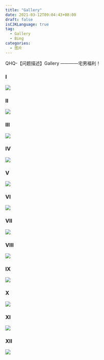 ```yaml
---
title: "Gallery"
date: 2021-03-12T09:04:43+08:00
draft: false
isCJKLanguage: true
tag:
  - Gallery
  - Bing
categories:
  - 图片
---
```


 QHQ-【问题描述】Gallery ————宅男福利！
<!-- more -->

### Ⅰ

<a data-fancybox="gallery" href="https://cdn.jsdelivr.net/gh/baer9/images@main//img/e7z51o_3840x2160.jpg"><img src="https://cdn.jsdelivr.net/gh/baer9/images@main//img/e7z51o_3840x2160.jpg"></a>

### Ⅱ
<a data-fancybox="gallery" href="https://cdn.jsdelivr.net/gh/baer9/images@main//img/20210312091742.png"><img src="https://cdn.jsdelivr.net/gh/baer9/images@main//img/20210312091742.png"></a>
### Ⅲ
<a data-fancybox="gallery" href="https://cdn.jsdelivr.net/gh/baer9/images@main//img/20210312092015.png"><img src="https://cdn.jsdelivr.net/gh/baer9/images@main//img/20210312092015.png"></a>
### Ⅳ
<a data-fancybox="gallery" href="https://cdn.jsdelivr.net/gh/baer9/images@main//img/20210312092300.png"><img src="https://cdn.jsdelivr.net/gh/baer9/images@main//img/20210312092300.png"></a>
### Ⅴ
<a data-fancybox="gallery" href="https://cdn.jsdelivr.net/gh/baer9/images@main//img/20210312092346.png"><img src="https://cdn.jsdelivr.net/gh/baer9/images@main//img/20210312092346.png"></a>
### Ⅵ
<a data-fancybox="gallery" href="https://cdn.jsdelivr.net/gh/baer9/images@main//img/20210312092441.png"><img src="https://cdn.jsdelivr.net/gh/baer9/images@main//img/20210312092441.png"></a>

### Ⅶ
<a data-fancybox="gallery" href="https://cdn.jsdelivr.net/gh/baer9/images@main//img/20210312092634.png"><img src="https://cdn.jsdelivr.net/gh/baer9/images@main//img/20210312092634.png"></a>

### Ⅷ
<a data-fancybox="gallery" href="https://cdn.jsdelivr.net/gh/baer9/images@main//img/20210312092753.png"><img src="https://cdn.jsdelivr.net/gh/baer9/images@main//img/20210312092753.png"></a>

### Ⅸ
<a data-fancybox="gallery" href="https://cdn.jsdelivr.net/gh/baer9/images@main//img/20210312092905.png"><img src="https://cdn.jsdelivr.net/gh/baer9/images@main//img/20210312092905.png"></a>

### Ⅹ
<a data-fancybox="gallery" href="https://cdn.jsdelivr.net/gh/baer9/images@main//img/20210312092959.png"><img src="https://cdn.jsdelivr.net/gh/baer9/images@main//img/20210312092959.png"></a>

### XI
<a data-fancybox="gallery" href="https://cdn.jsdelivr.net/gh/baer9/images@main//img/20210312093043.png"><img src="https://cdn.jsdelivr.net/gh/baer9/images@main//img/20210312093043.png"></a>
### XII
<a data-fancybox="gallery" href="https://cdn.jsdelivr.net/gh/baer9/images@main//img/20210312093132.png"><img src="https://cdn.jsdelivr.net/gh/baer9/images@main//img/20210312093132.png"></a>